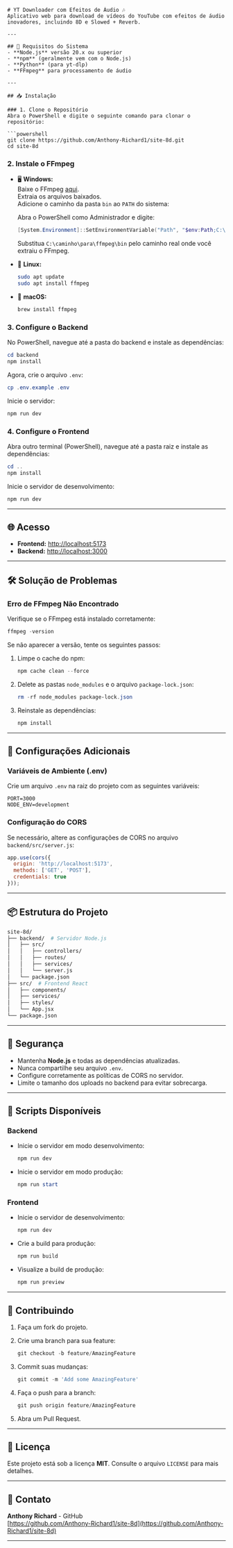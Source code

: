 ```
# YT Downloader com Efeitos de Áudio 🎶
Aplicativo web para download de vídeos do YouTube com efeitos de áudio inovadores, incluindo 8D e Slowed + Reverb.

---

## 🚀 Requisitos do Sistema
- **Node.js** versão 20.x ou superior
- **npm** (geralmente vem com o Node.js)
- **Python** (para yt-dlp)
- **FFmpeg** para processamento de áudio

---

## 📥 Instalação

### 1. Clone o Repositório
Abra o PowerShell e digite o seguinte comando para clonar o repositório:

```powershell
git clone https://github.com/Anthony-Richard1/site-8d.git
cd site-8d
```

### 2. Instale o FFmpeg

- 🖥️ **Windows:**  
  Baixe o FFmpeg [aqui](https://ffmpeg.org/download.html).  
  Extraia os arquivos baixados.  
  Adicione o caminho da pasta `bin` ao `PATH` do sistema:

  Abra o PowerShell como Administrador e digite:

  ```powershell
  [System.Environment]::SetEnvironmentVariable("Path", "$env:Path;C:\caminho\para\ffmpeg\bin", [System.EnvironmentVariableTarget]::Machine)
  ```

  Substitua `C:\caminho\para\ffmpeg\bin` pelo caminho real onde você extraiu o FFmpeg.

- 🐧 **Linux:**

  ```bash
  sudo apt update
  sudo apt install ffmpeg
  ```

- 🍏 **macOS:**

  ```bash
  brew install ffmpeg
  ```

### 3. Configure o Backend

No PowerShell, navegue até a pasta do backend e instale as dependências:

```powershell
cd backend
npm install
```

Agora, crie o arquivo `.env`:

```powershell
cp .env.example .env
```

Inicie o servidor:

```powershell
npm run dev
```

### 4. Configure o Frontend

Abra outro terminal (PowerShell), navegue até a pasta raiz e instale as dependências:

```powershell
cd ..
npm install
```

Inicie o servidor de desenvolvimento:

```powershell
npm run dev
```

---

## 🌐 Acesso

- **Frontend:** [http://localhost:5173](http://localhost:5173)
- **Backend:** [http://localhost:3000](http://localhost:3000)

---

## 🛠️ Solução de Problemas

### Erro de FFmpeg Não Encontrado

Verifique se o FFmpeg está instalado corretamente:

```powershell
ffmpeg -version
```

Se não aparecer a versão, tente os seguintes passos:

1. Limpe o cache do npm:

   ```powershell
   npm cache clean --force
   ```

2. Delete as pastas `node_modules` e o arquivo `package-lock.json`:

   ```powershell
   rm -rf node_modules package-lock.json
   ```

3. Reinstale as dependências:

   ```powershell
   npm install
   ```

---

## 🔧 Configurações Adicionais

### Variáveis de Ambiente (.env)

Crie um arquivo `.env` na raiz do projeto com as seguintes variáveis:

```env
PORT=3000
NODE_ENV=development
```

### Configuração do CORS

Se necessário, altere as configurações de CORS no arquivo `backend/src/server.js`:

```javascript
app.use(cors({
  origin: 'http://localhost:5173',
  methods: ['GET', 'POST'],
  credentials: true
}));
```

---

## 📦 Estrutura do Projeto

```bash
site-8d/
├── backend/  # Servidor Node.js
│   ├── src/
│   │   ├── controllers/
│   │   ├── routes/
│   │   ├── services/
│   │   └── server.js
│   └── package.json
├── src/  # Frontend React
│   ├── components/
│   ├── services/
│   ├── styles/
│   └── App.jsx
└── package.json
```

---

## 🔐 Segurança

- Mantenha **Node.js** e todas as dependências atualizadas.
- Nunca compartilhe seu arquivo `.env`.
- Configure corretamente as políticas de CORS no servidor.
- Limite o tamanho dos uploads no backend para evitar sobrecarga.

---

## 📝 Scripts Disponíveis

### Backend

- Inicie o servidor em modo desenvolvimento:

  ```powershell
  npm run dev
  ```

- Inicie o servidor em modo produção:

  ```powershell
  npm run start
  ```

### Frontend

- Inicie o servidor de desenvolvimento:

  ```powershell
  npm run dev
  ```

- Crie a build para produção:

  ```powershell
  npm run build
  ```

- Visualize a build de produção:

  ```powershell
  npm run preview
  ```

---

## 🤝 Contribuindo

1. Faça um fork do projeto.
2. Crie uma branch para sua feature:

   ```powershell
   git checkout -b feature/AmazingFeature
   ```

3. Commit suas mudanças:

   ```powershell
   git commit -m 'Add some AmazingFeature'
   ```

4. Faça o push para a branch:

   ```powershell
   git push origin feature/AmazingFeature
   ```

5. Abra um Pull Request.

---

## 📄 Licença

Este projeto está sob a licença **MIT**. Consulte o arquivo `LICENSE` para mais detalhes.

---

## 📧 Contato

**Anthony Richard** - GitHub  
[https://github.com/Anthony-Richard1/site-8d](https://github.com/Anthony-Richard1/site-8d)

---
```